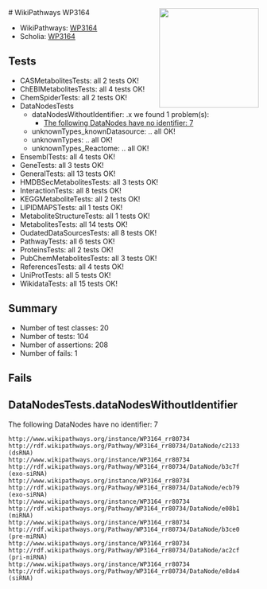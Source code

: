 <img style="float: right; width: 200px" src="https://upload.wikimedia.org/wikipedia/commons/thumb/8/83/Wplogo_with_text_500.png/640px-Wplogo_with_text_500.png" />
# WikiPathways WP3164

* WikiPathways: [WP3164](https://new.wikipathways.org/pathways/WP3164)
* Scholia: [WP3164](https://scholia.toolforge.org/wikipathways/WP3164)
## Tests
* CASMetabolitesTests: all 2 tests OK!
* ChEBIMetabolitesTests: all 4 tests OK!
* ChemSpiderTests: all 2 tests OK!
* DataNodesTests
    * dataNodesWithoutIdentifier: .x we found 1 problem(s):
        * [The following DataNodes have no identifier: 7](#d2d32fa6)
    * unknownTypes_knownDatasource: .. all OK!
    * unknownTypes: .. all OK!
    * unknownTypes_Reactome: .. all OK!
* EnsemblTests: all 4 tests OK!
* GeneTests: all 3 tests OK!
* GeneralTests: all 13 tests OK!
* HMDBSecMetabolitesTests: all 3 tests OK!
* InteractionTests: all 8 tests OK!
* KEGGMetaboliteTests: all 2 tests OK!
* LIPIDMAPSTests: all 1 tests OK!
* MetaboliteStructureTests: all 1 tests OK!
* MetabolitesTests: all 14 tests OK!
* OudatedDataSourcesTests: all 8 tests OK!
* PathwayTests: all 6 tests OK!
* ProteinsTests: all 2 tests OK!
* PubChemMetabolitesTests: all 3 tests OK!
* ReferencesTests: all 4 tests OK!
* UniProtTests: all 5 tests OK!
* WikidataTests: all 15 tests OK!


## Summary

* Number of test classes: 20
* Number of tests: 104
* Number of assertions: 208
* Number of fails: 1

## Fails

<a name="d2d32fa6" />

## DataNodesTests.dataNodesWithoutIdentifier

The following DataNodes have no identifier: 7
```
http://www.wikipathways.org/instance/WP3164_rr80734 http://rdf.wikipathways.org/Pathway/WP3164_rr80734/DataNode/c2133 (dsRNA)
http://www.wikipathways.org/instance/WP3164_rr80734 http://rdf.wikipathways.org/Pathway/WP3164_rr80734/DataNode/b3c7f (exo-siRNA)
http://www.wikipathways.org/instance/WP3164_rr80734 http://rdf.wikipathways.org/Pathway/WP3164_rr80734/DataNode/ecb79 (exo-siRNA)
http://www.wikipathways.org/instance/WP3164_rr80734 http://rdf.wikipathways.org/Pathway/WP3164_rr80734/DataNode/e08b1 (miRNA)
http://www.wikipathways.org/instance/WP3164_rr80734 http://rdf.wikipathways.org/Pathway/WP3164_rr80734/DataNode/b3ce0 (pre-miRNA)
http://www.wikipathways.org/instance/WP3164_rr80734 http://rdf.wikipathways.org/Pathway/WP3164_rr80734/DataNode/ac2cf (pri-miRNA)
http://www.wikipathways.org/instance/WP3164_rr80734 http://rdf.wikipathways.org/Pathway/WP3164_rr80734/DataNode/e8da4 (siRNA)
```

